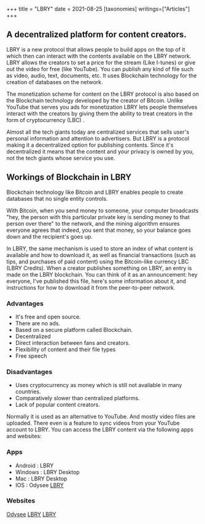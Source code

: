 +++
title = "LBRY"
date = 2021-08-25
[taxonomies]
writings=["Articles"]
+++

## A decentralized platform for content creators.

LBRY is a new protocol that allows people to build apps on the top of it which then can interact with the contents available on the LBRY network. LBRY allows the creators to set a price for the stream (Like I-tunes) or give out the video for free (like YouTube). You can publish any kind of file such as video, audio, text, documents, etc. It uses Blockchain technology for the creation of databases on the network.

The monetization scheme for content on the LBRY protocol is also based on the Blockchain technology developed by the creator of Bitcoin. Unlike YouTube that serves you ads for monetization LBRY lets people themselves interact with the creators by giving them the ability to treat creators in the form of cryptocurrency (LBC) .

Almost all the tech giants today are centralized services that sells user's personal information and attention to advertisers. But LBRY is a protocol making it a decentralized option for publishing contents. Since it's decentralized it means that the content and your privacy is owned by you, not the tech giants whose service you use.

## Workings of Blockchain in LBRY

Blockchain technology like Bitcoin and LBRY enables people to create databases that no single entity controls.

With Bitcoin, when you send money to someone, your computer broadcasts "hey, the person with this particular private key is sending money to that person over there" to the network, and the mining algorithm ensures everyone agrees that indeed, you sent that money, so your balance goes down and the recipient's goes up.

In LBRY, the same mechanism is used to store an index of what content is available and how to download it, as well as financial transactions (such as tips, and purchases of paid content) using the Bitcoin-like currency LBC (LBRY Credits). When a creator publishes something on LBRY, an entry is made on the LBRY blockchain. You can think of it as an announcement: hey everyone, I've published this file, here's some information about it, and instructions for how to download it from the peer-to-peer network.

### Advantages 

* It's free and open source.
* There are no ads.
* Based on a secure platform called Blockchain.
* Decentralized
* Direct interaction between fans and creators.
* Flexibility of content and their file types
* Free speech

### Disadvantages

* Uses cryptocurrency as money which is still not available in many countries.
* Comparatively slower than centralized platforms.
* Lack of popular content creators.

Normally it is used as an alternative to YouTube. And mostly video files are uploaded. There even is a feature to sync videos from your YouTube account to LBRY. You can access the LBRY content via the following apps and websites:

### Apps
* Android : LBRY
* Windows : LBRY Desktop
* Mac : LBRY Desktop
* IOS : Odysee
[LBRY](https://lbry.com/)

### Websites
[Odysee](https://odysee.com/)
[LBRY](https://lbry.com/)
[LBRY](https://lbry.com/)
